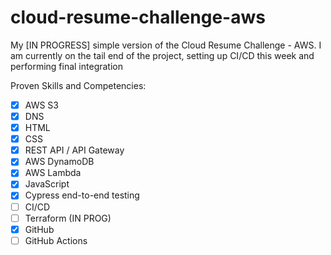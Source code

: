 # cloud-resume-challenge-aws

My [IN PROGRESS] simple version of the Cloud Resume Challenge - AWS. I am currently on the tail end of the project, setting up CI/CD this week and performing final integration

Proven Skills and Competencies:
- [X] AWS S3
- [X] DNS
- [X] HTML
- [X] CSS
- [X] REST API / API Gateway
- [X] AWS DynamoDB
- [X] AWS Lambda
- [X] JavaScript
- [X] Cypress end-to-end testing
- [ ] CI/CD
- [ ] Terraform (IN PROG)
- [X] GitHub
- [ ] GitHub Actions
